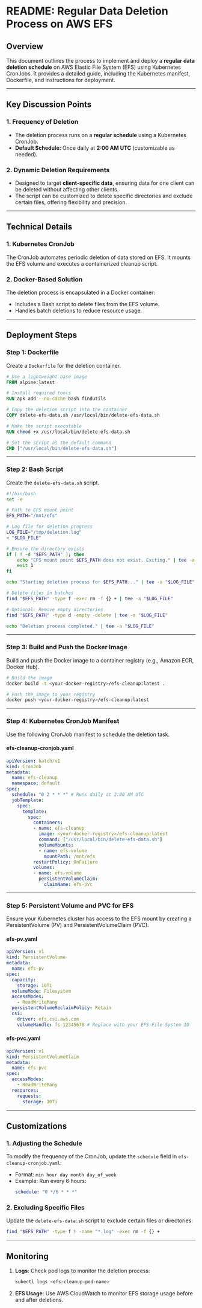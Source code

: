 # **README: Regular Data Deletion Process on AWS EFS**

## **Overview**
This document outlines the process to implement and deploy a **regular data deletion schedule** on AWS Elastic File System (EFS) using Kubernetes CronJobs. It provides a detailed guide, including the Kubernetes manifest, Dockerfile, and instructions for deployment.

---

## **Key Discussion Points**

### **1. Frequency of Deletion**
- The deletion process runs on a **regular schedule** using a Kubernetes CronJob.
- **Default Schedule:** Once daily at **2:00 AM UTC** (customizable as needed).

### **2. Dynamic Deletion Requirements**
- Designed to target **client-specific data**, ensuring data for one client can be deleted without affecting other clients.
- The script can be customized to delete specific directories and exclude certain files, offering flexibility and precision.

---

## **Technical Details**

### **1. Kubernetes CronJob**
The CronJob automates periodic deletion of data stored on EFS. It mounts the EFS volume and executes a containerized cleanup script.

### **2. Docker-Based Solution**
The deletion process is encapsulated in a Docker container:
- Includes a Bash script to delete files from the EFS volume.
- Handles batch deletions to reduce resource usage.

---

## **Deployment Steps**

### **Step 1: Dockerfile**
Create a `Dockerfile` for the deletion container.

```dockerfile
# Use a lightweight base image
FROM alpine:latest

# Install required tools
RUN apk add --no-cache bash findutils

# Copy the deletion script into the container
COPY delete-efs-data.sh /usr/local/bin/delete-efs-data.sh

# Make the script executable
RUN chmod +x /usr/local/bin/delete-efs-data.sh

# Set the script as the default command
CMD ["/usr/local/bin/delete-efs-data.sh"]
```

---

### **Step 2: Bash Script**
Create the `delete-efs-data.sh` script.

```bash
#!/bin/bash
set -e

# Path to EFS mount point
EFS_PATH="/mnt/efs"

# Log file for deletion progress
LOG_FILE="/tmp/deletion.log"
> "$LOG_FILE"

# Ensure the directory exists
if [ ! -d "$EFS_PATH" ]; then
    echo "EFS mount point $EFS_PATH does not exist. Exiting." | tee -a "$LOG_FILE"
    exit 1
fi

echo "Starting deletion process for $EFS_PATH..." | tee -a "$LOG_FILE"

# Delete files in batches
find "$EFS_PATH" -type f -exec rm -f {} + | tee -a "$LOG_FILE"

# Optional: Remove empty directories
find "$EFS_PATH" -type d -empty -delete | tee -a "$LOG_FILE"

echo "Deletion process completed." | tee -a "$LOG_FILE"
```

---

### **Step 3: Build and Push the Docker Image**
Build and push the Docker image to a container registry (e.g., Amazon ECR, Docker Hub).

```bash
# Build the image
docker build -t <your-docker-registry>/efs-cleanup:latest .

# Push the image to your registry
docker push <your-docker-registry>/efs-cleanup:latest
```

---

### **Step 4: Kubernetes CronJob Manifest**
Use the following CronJob manifest to schedule the deletion task.

#### **efs-cleanup-cronjob.yaml**
```yaml
apiVersion: batch/v1
kind: CronJob
metadata:
  name: efs-cleanup
  namespace: default
spec:
  schedule: "0 2 * * *" # Runs daily at 2:00 AM UTC
  jobTemplate:
    spec:
      template:
        spec:
          containers:
          - name: efs-cleanup
            image: <your-docker-registry>/efs-cleanup:latest
            command: ["/usr/local/bin/delete-efs-data.sh"]
            volumeMounts:
            - name: efs-volume
              mountPath: /mnt/efs
          restartPolicy: OnFailure
          volumes:
          - name: efs-volume
            persistentVolumeClaim:
              claimName: efs-pvc
```

---

### **Step 5: Persistent Volume and PVC for EFS**
Ensure your Kubernetes cluster has access to the EFS mount by creating a PersistentVolume (PV) and PersistentVolumeClaim (PVC).

#### **efs-pv.yaml**
```yaml
apiVersion: v1
kind: PersistentVolume
metadata:
  name: efs-pv
spec:
  capacity:
    storage: 10Ti
  volumeMode: Filesystem
  accessModes:
    - ReadWriteMany
  persistentVolumeReclaimPolicy: Retain
  csi:
    driver: efs.csi.aws.com
    volumeHandle: fs-12345678 # Replace with your EFS File System ID
```

#### **efs-pvc.yaml**
```yaml
apiVersion: v1
kind: PersistentVolumeClaim
metadata:
  name: efs-pvc
spec:
  accessModes:
    - ReadWriteMany
  resources:
    requests:
      storage: 10Ti
```

---

## **Customizations**

### **1. Adjusting the Schedule**
To modify the frequency of the CronJob, update the `schedule` field in `efs-cleanup-cronjob.yaml`:
- Format: `min hour day month day_of_week`
- Example: Run every 6 hours:
  ```yaml
  schedule: "0 */6 * * *"
  ```

### **2. Excluding Specific Files**
Update the `delete-efs-data.sh` script to exclude certain files or directories:
```bash
find "$EFS_PATH" -type f ! -name "*.log" -exec rm -f {} +
```

---

## **Monitoring**

1. **Logs**: Check pod logs to monitor the deletion process:
   ```bash
   kubectl logs <efs-cleanup-pod-name>
   ```

2. **EFS Usage**: Use AWS CloudWatch to monitor EFS storage usage before and after deletions.

